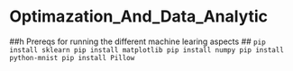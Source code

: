 # Optimazation_And_Data_Analytic

##h Prereqs for running the different machine learing aspects ##
`
pip install sklearn
pip install matplotlib
pip install numpy
pip install python-mnist
pip install Pillow
`
